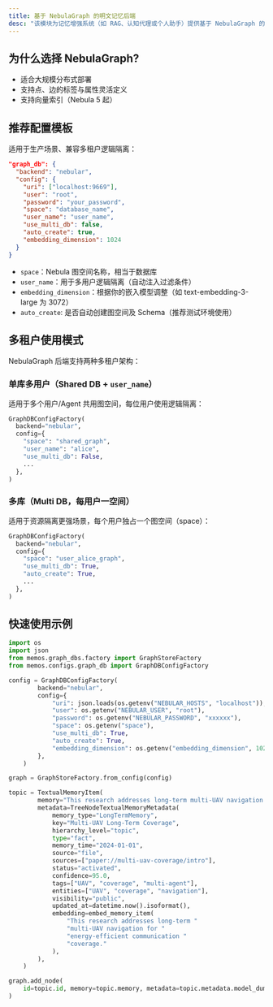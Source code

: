 ```yaml
---
title: 基于 NebulaGraph 的明文记忆后端
desc: "该模块为记忆增强系统（如 RAG、认知代理或个人助手）提供基于 NebulaGraph 的记忆图谱存储与查询能力。继承自 `BaseGraphDB`，支持多用户隔离、结构化搜索、外挂向量索引等能力，适用于大规模图谱构建与推理。"
---
```


## 为什么选择 NebulaGraph?

* 适合大规模分布式部署
* 支持点、边的标签与属性灵活定义
* 支持向量索引（Nebula 5 起）


## 推荐配置模板

适用于生产场景、兼容多租户逻辑隔离：

```json
"graph_db": {
  "backend": "nebular",
  "config": {
    "uri": ["localhost:9669"],
    "user": "root",
    "password": "your_password",
    "space": "database_name",
    "user_name": "user_name",
    "use_multi_db": false,
    "auto_create": true,
    "embedding_dimension": 1024
  }
}
```

* `space`：Nebula 图空间名称，相当于数据库
* `user_name`：用于多用户逻辑隔离（自动注入过滤条件）
* `embedding_dimension`：根据你的嵌入模型调整（如 text-embedding-3-large 为 3072）
* `auto_create`: 是否自动创建图空间及 Schema（推荐测试环境使用）


## 多租户使用模式

NebulaGraph 后端支持两种多租户架构：

### 单库多用户（Shared DB + `user_name`）

适用于多个用户/Agent 共用图空间，每位用户使用逻辑隔离：

```python
GraphDBConfigFactory(
  backend="nebular",
  config={
    "space": "shared_graph",
    "user_name": "alice",
    "use_multi_db": False,
    ...
  },
)
```

### 多库（Multi DB，每用户一空间）

适用于资源隔离更强场景，每个用户独占一个图空间（space）：

```python
GraphDBConfigFactory(
  backend="nebular",
  config={
    "space": "user_alice_graph",
    "use_multi_db": True,
    "auto_create": True,
    ...
  },
)
```

## 快速使用示例

```python
import os
import json
from memos.graph_dbs.factory import GraphStoreFactory
from memos.configs.graph_db import GraphDBConfigFactory

config = GraphDBConfigFactory(
        backend="nebular",
        config={
            "uri": json.loads(os.getenv("NEBULAR_HOSTS", "localhost")),
            "user": os.getenv("NEBULAR_USER", "root"),
            "password": os.getenv("NEBULAR_PASSWORD", "xxxxxx"),
            "space": os.getenv("space"),
            "use_multi_db": True,
            "auto_create": True,
            "embedding_dimension": os.getenv("embedding_dimension", 1024),
        },
    )

graph = GraphStoreFactory.from_config(config)

topic = TextualMemoryItem(
        memory="This research addresses long-term multi-UAV navigation for energy-efficient communication coverage.",
        metadata=TreeNodeTextualMemoryMetadata(
            memory_type="LongTermMemory",
            key="Multi-UAV Long-Term Coverage",
            hierarchy_level="topic",
            type="fact",
            memory_time="2024-01-01",
            source="file",
            sources=["paper://multi-uav-coverage/intro"],
            status="activated",
            confidence=95.0,
            tags=["UAV", "coverage", "multi-agent"],
            entities=["UAV", "coverage", "navigation"],
            visibility="public",
            updated_at=datetime.now().isoformat(),
            embedding=embed_memory_item(
                "This research addresses long-term "
                "multi-UAV navigation for "
                "energy-efficient communication "
                "coverage."
            ),
        ),
    )

graph.add_node(
    id=topic.id, memory=topic.memory, metadata=topic.metadata.model_dump(exclude_none=True)
)
```
